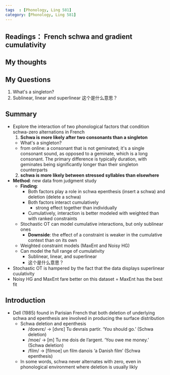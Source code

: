 ```yaml
---
tags  : [Phonology, Ling 581]
category: [Phonology, Ling 581]
---
```


## Readings： French schwa and gradient cumulativity

## My thoughts 

## My Questions
1. What's a singleton?
2. Sublinear, linear and superlinear 这个是什么意思？

## Summary
- Explore the interaction of two phonological factors that condition schwa-zero alternations in French
  1. **Schwa is more likely after two consonants than a singleton**
    - What's a singleton?
    - from online: a consonant that is not geminated; it's a single consonant sound, as opposed to a geminate, which is a long consonant. The primary difference is typically duration, with geminates being significantly longer than their singleton counterparts
  2. **schwa is more likely between stressed syllables than elsewhere**
- **Method**: new data from judgment study
  - **Finding**:
    - Both factors play a role in schwa epenthesis (insert a schwa) and deletion (delete a schwa)
    - Both factors interact cumulatively
      - strong effect together than individually
    - Cumulatively, interaction is better modeled with weighted than with ranked constraints
  - Stochastic OT can model cumulative interactions, but only sublinear ones
    - **Downside**: the effect of a constraint is weaker in the cumulative context than on its own
  - Weighted constraint models (MaxEnt and Noisy HG)
  - Can model the full range of cumulativity
    - Sublinear, linear, and superlinear
    - 这个是什么意思？
- Stochastic OT is hampered by the fact that the data displays superlinear cuulativity
- Noisy HG and MaxEnt fare better on this dataset = MaxEnt has the best fit

## Introduction
- Dell (1985) found in Parisian French that both deletion of underlying schwa and epenthesis are involved in producing the surface distribution
  - Schwa deletion and epenthesis
    - /doevrɛ/ → [dvrɛ] Tu devrais partir. ‘You should go.’ (Schwa deletion)
    - /moe/ → [m] Tu me dois de l’argent. ‘You owe me money.’ (Schwa deletion)
    - /film/ → [filmoe] un film danois ‘a Danish film’ (Schwa epenthesis)
  - In some words, schwa never alternates with zero, even in phonological environment where deletion is usually likly
